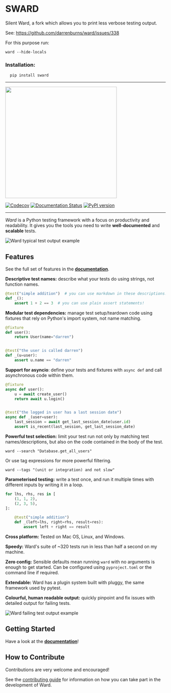 # SWARD
Silent Ward, a fork which allows you to print less verbose testing output.

See: https://github.com/darrenburns/ward/issues/338


For this purpose run:

``
  ward --hide-locals
``

### Installation:

```
  pip install sward
```


<hr />

<img src="https://user-images.githubusercontent.com/5740731/119056107-085c6900-b9c2-11eb-9699-f54ef4945623.png" width="350px">

[![Codecov](https://codecov.io/gh/darrenburns/ward/branch/master/graph/badge.svg)](https://codecov.io/gh/darrenburns/ward)
[![Documentation Status](https://readthedocs.org/projects/ward/badge/?version=latest)](https://ward.readthedocs.io/en/latest/?badge=latest)
[![PyPI version](https://badge.fury.io/py/ward.svg)](https://badge.fury.io/py/ward)

<hr>

_Ward_ is a Python testing framework with a focus on productivity and readability. It gives you the tools you need to write **well-documented** and **scalable** tests.

<img alt="Ward typical test output example" src="https://user-images.githubusercontent.com/5740731/118399779-a795ff00-b656-11eb-8fca-4ceb03151f3e.png">

## Features

See the full set of features in the [**documentation**](https://ward.readthedocs.io).

**Descriptive test names:** describe what your tests do using strings, not function names.
```python
@test("simple addition")  # you can use markdown in these descriptions!
def _():
    assert 1 + 2 == 3  # you can use plain assert statements!
```

**Modular test dependencies:** manage test setup/teardown code using fixtures that rely on Python's import system, not
name matching.
```python
@fixture
def user():
    return User(name="darren")


@test("the user is called darren")
def _(u=user):
    assert u.name == "darren"
```

**Support for asyncio**: define your tests and fixtures with `async def` and call asynchronous code within them.

```python
@fixture
async def user():
    u = await create_user()
    return await u.login()


@test("the logged in user has a last session date")
async def _(user=user):
    last_session = await get_last_session_date(user.id)
    assert is_recent(last_session, get_last_session_date)
```

**Powerful test selection:** limit your test run not only by matching test names/descriptions, but also on the code
contained in the body of the test.
```
ward --search "Database.get_all_users"
```
Or use tag expressions for more powerful filtering.
```
ward --tags "(unit or integration) and not slow"
```

**Parameterised testing:** write a test once, and run it multiple times with different inputs by writing it in a loop.
```python
for lhs, rhs, res in [
    (1, 1, 2),
    (2, 3, 5),
]:

    @test("simple addition")
    def _(left=lhs, right=rhs, result=res):
        assert left + right == result
```

**Cross platform:** Tested on Mac OS, Linux, and Windows.

**Speedy:** Ward's suite of ~320 tests run in less than half a second on my machine.

**Zero config:** Sensible defaults mean running `ward` with no arguments is enough to get started. Can be configured using `pyproject.toml` or the command line if required.

**Extendable:** Ward has a plugin system built with pluggy, the same framework used by pytest.

**Colourful, human readable output:** quickly pinpoint and fix issues with detailed output for failing tests.

<img alt="Ward failing test output example" src="https://user-images.githubusercontent.com/5740731/120125898-5dfaf780-c1b2-11eb-9acd-b9cd0ff24110.png">

## Getting Started

Have a look at the [**documentation**](https://ward.readthedocs.io)!

## How to Contribute

Contributions are very welcome and encouraged!

See the [contributing guide](.github/CONTRIBUTING.md) for information on how you can take part in the development of Ward.
